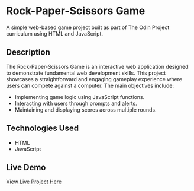 # Rock-Paper-Scissors Game

A simple web-based game project built as part of The Odin Project curriculum using HTML and JavaScript.

## Description

The Rock-Paper-Scissors Game is an interactive web application designed to demonstrate fundamental web development skills. This project showcases a straightforward and engaging gameplay experience where users can compete against a computer. The main objectives include:

- Implementing game logic using JavaScript functions.
- Interacting with users through prompts and alerts.
- Maintaining and displaying scores across multiple rounds.

## Technologies Used

- HTML
- JavaScript

## Live Demo
[View Live Project Here](https://thecoder45674.github.io/rock-paper-scissors-game/)
